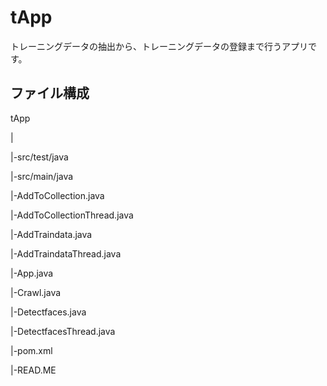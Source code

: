# tApp
トレーニングデータの抽出から、トレーニングデータの登録まで行うアプリです。

## ファイル構成
tApp

 |
  
 |-src/test/java
  
 |-src/main/java
  
|-AddToCollection.java

|-AddToCollectionThread.java

|-AddTraindata.java

|-AddTraindataThread.java

|-App.java

|-Crawl.java

|-Detectfaces.java

|-DetectfacesThread.java

|-pom.xml

|-READ.ME


